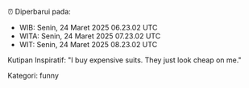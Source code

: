 ⏰ Diperbarui pada:
- WIB: Senin, 24 Maret 2025 06.23.02 UTC
- WITA: Senin, 24 Maret 2025 07.23.02 UTC
- WIT: Senin, 24 Maret 2025 08.23.02 UTC

Kutipan Inspiratif:
"I buy expensive suits. They just look cheap on me."


Kategori: funny

